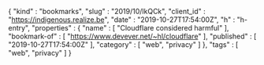 {
  "kind" : "bookmarks",
  "slug" : "2019/10/lkQCk",
  "client_id" : "https://indigenous.realize.be",
  "date" : "2019-10-27T17:54:00Z",
  "h" : "h-entry",
  "properties" : {
    "name" : [ "Cloudflare considered harmful" ],
    "bookmark-of" : [ "https://www.devever.net/~hl/cloudflare" ],
    "published" : [ "2019-10-27T17:54:00Z" ],
    "category" : [ "web", "privacy" ]
  },
  "tags" : [ "web", "privacy" ]
}
